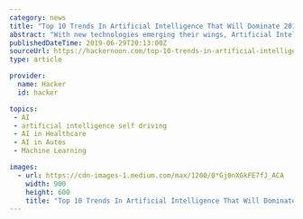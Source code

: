 ```yaml
---
category: news
title: "Top 10 Trends In Artificial Intelligence That Will Dominate 2019"
abstract: "With new technologies emerging their wings, Artificial Intelligence has made a significant breakthrough ... your salon appointment for “Me Time” and how can you forget self-driving cars on the road. Apart from the above mentioned scenarios, there ..."
publishedDateTime: 2019-06-29T20:13:00Z
sourceUrl: https://hackernoon.com/top-10-trends-in-artificial-intelligence-that-will-dominate-2019-48a07e0f5fe6?gi=9f71a3faa8da
type: article

provider:
  name: Hacker
  id: hacker

topics:
 - AI
 - artificial intelligence self driving
 - AI in Healthcare
 - AI in Autos
 - Machine Learning

images:
  - url: https://cdn-images-1.medium.com/max/1200/0*Gj0nXGkFE7fJ_ACA
    width: 900
    height: 600
    title: "Top 10 Trends In Artificial Intelligence That Will Dominate 2019"
---
```

